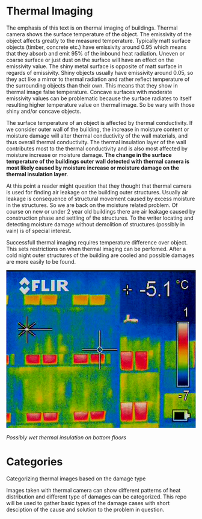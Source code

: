 # Thermal Imaging

The emphasis of this text is on thermal imaging of buildings. Thermal camera shows the surface temperature of the object. The emissivity of the object affects greatly to the measured temperature. Typically matt surface objects (timber, concrete etc.) have emissivity around 0.95 which means that they absorb and emit 95% of the inbound heat radiation.  Uneven or coarse surface or just dust on the surface will have an effect on the emissivity value. The shiny metal surface is opposite of matt surface in regards of emissivity. Shiny objects usually have emissivity around 0.05, so they act like a mirror to thermal radiation and rather reflect temperature of the surrounding objects than their own. This means that they show in thermal image false temperature. Concave surfaces with moderate emissivity values can be problematic because the surface radiates to itself resulting higher temperature value on thermal image. So be wary with those shiny and/or concave objects.

The surface temperature of an object is affected by thermal conductivity. If we consider outer wall of the building, the increase in moisture content or moisture damage will alter thermal conductivity of the wall materials, and thus overall thermal conductivity. The thermal insulation layer of the wall contributes most to the thermal conductivity and is also most affected by moisture increase or moisture damage. **The change in the surface temperature of the buildings outer wall detected with thermal camera is most likely caused by moisture increase or moisture damage on the thermal insulation layer**.

At this point a reader might question that they thought that thermal camera is used for finding air leakage on the building outer structures. Usually air leakage is consequence of structural movement caused by excess moisture in the structures. So we are back on the moisture related problem. Of course on new or under 2 year old buildings there are air leakage caused by construction phase and settling of the structures. To the writer locating and detecting moisture damage without demolition of structures (possibly in vain) is of special interest.

Successfull thermal imaging requires temperature difference over object. This sets restrictions on when thermal imaging can be perfomed. After a cold night outer structures of the building are cooled and possible damages are more easily to be found.

![Possibly wet thermal insulation on bottom floors](vlcsnap-2016-01-31-18h10m02s069.png "Possibly wet thermal insulation on bottom floors")

*Possibly wet thermal insulation on bottom floors*

# Categories

Categorizing thermal images based on the damage type

Images taken with thermal camera can show different patterns of heat distribution and different type of damages can be categorized. This repo will be used to gather basic types of the damage cases with short desciption of the cause and solution to the problem in question.
